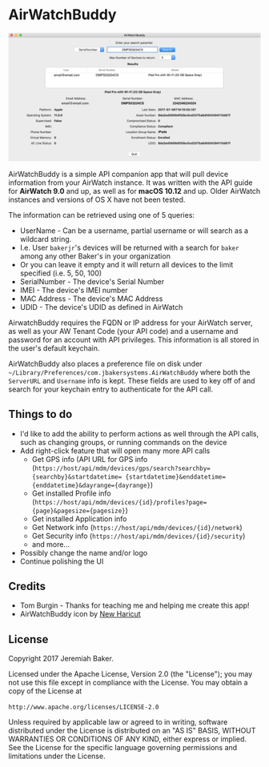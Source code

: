 # AirWatchBuddy

![](AirWatchBuddy.png)

AirWatchBuddy is a simple API companion app that will pull device information from your AirWatch instance. It was written with the API guide for **AirWatch 9.0** and up, as well as for **macOS 10.12** and up. Older AirWatch instances and versions of OS X have not been tested.

The information can be retrieved using one of 5 queries:
* UserName - Can be a username, partial username or will search as a wildcard string. 
* I.e. User `bakerjr`'s devices will be returned with a search for `baker` among any other Baker's in your organization
* Or you can leave it empty and it will return all devices to the limit specified (i.e. 5, 50, 100)
* SerialNumber - The device's Serial Number
* IMEI - The device's IMEI number
* MAC Address - The device's MAC Address
* UDID - The device's UDID as defined in AirWatch

AirwatchBuddy requires the FQDN or IP address for your AirWatch server, as well as your AW Tenant Code (your API code) and a username and password for an account with API privileges. This information is all stored in the user's default keychain.

AirWatchBuddy also places a preference file on disk under `~/Library/Preferences/com.jbakersystems.AirWatchBuddy` where both the `ServerURL` and `Username` info is kept. These fields are used to key off of and search for your keychain entry to authenticate for the API call.

## Things to do

* I'd like to add the ability to perform actions as well through the API calls, such as changing groups, or running commands on the device
* Add right-click feature that will open many more API calls
  * Get GPS info (API URL for GPS info (`https://host/api/mdm/devices/gps/search?searchby={searchby}&startdatetime= {startdatetime}&enddatetime={enddatetime}&dayrange={dayrange}`)
  * Get installed Profile info (`https://host/api/mdm/devices/{id}/profiles?page={page}&pagesize={pagesize}`)
  * Get installed Application info
  * Get Network info (`https://host/api/mdm/devices/{id}/network`)
  * Get Security info (`https://host/api/mdm/devices/{id}/security`)
  * and more... 
* Possibly change the name and/or logo
* Continue polishing the UI

## Credits

* Tom Burgin - Thanks for teaching me and helping me create this app!
* AirWatchBuddy icon by [New Haricut](https://thenounproject.com/newhaircut/)

## License

Copyright 2017 Jeremiah Baker.

Licensed under the Apache License, Version 2.0 (the "License"); you may not use this file except in compliance with the License. You may obtain a copy of the License at

`http://www.apache.org/licenses/LICENSE-2.0`

Unless required by applicable law or agreed to in writing, software distributed under the License is distributed on an "AS IS" BASIS, WITHOUT WARRANTIES OR CONDITIONS OF ANY KIND, either express or implied. See the License for the specific language governing permissions and limitations under the License.
